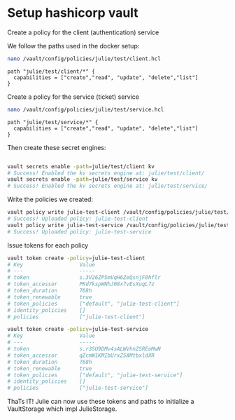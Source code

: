 # Setup hashicorp vault 

Create a policy for the client (authentication) service

We follow the paths used in the docker setup: 

```bash
nano /vault/config/policies/julie/test/client.hcl
```

```hcl
path "julie/test/client/*" {
  capabilities = ["create","read", "update", "delete","list"]
}

```

Create a policy for the service (ticket) service


```bash
nano /vault/config/policies/julie/test/service.hcl
```

```hcl
path "julie/test/service/*" {
  capabilities = ["create","read", "update", "delete","list"]
}

```

Then create these secret engines:

```bash

vault secrets enable -path=julie/test/client kv
# Success! Enabled the kv secrets engine at: julie/test/client/
vault secrets enable -path=julie/test/service kv
# Success! Enabled the kv secrets engine at: julie/test/service/
```

Write the policies we created:


```bash
vault policy write julie-test-client /vault/config/policies/julie/test/client.hcl
# Success! Uploaded policy: julie-test-client
vault policy write julie-test-service /vault/config/policies/julie/test/service.hcl
# Success! Uploaded policy: julie-test-service

```

Issue tokens for each policy

```bash
vault token create -policy=julie-test-client
# Key                  Value
# ---                  -----
# token                s.3V26ZP5mVqH6ZeQsnjF0hflr
# token_accessor       PKd7kspWNhJ08x7vEsXuqL7z
# token_duration       768h
# token_renewable      true
# token_policies       ["default", "julie-test-client"]
# identity_policies    []
# policies             ["julie-test-client"]

vault token create -policy=julie-test-service
# Key                  Value
# ---                  -----
# token                s.r3SU9DMv4sALWVhnZSREoMwN
# token_accessor       qZcmW1KMIbUrxZ5AMtbxldXR
# token_duration       768h
# token_renewable      true
# token_policies       ["default", "julie-test-service"]
# identity_policies    []
# policies             ["julie-test-service"]

```

ThaTs IT! Julie can now use these tokens and paths to initialize a VaultStorage which impl JulieStorage.


